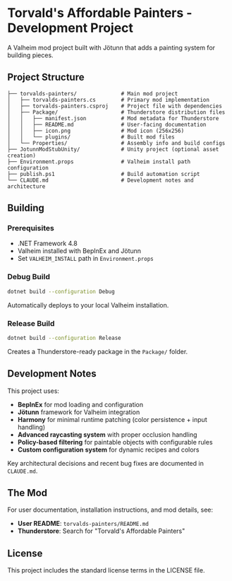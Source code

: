 # Torvald's Affordable Painters - Development Project

A Valheim mod project built with Jötunn that adds a painting system for building pieces.

## Project Structure

```
├── torvalds-painters/              # Main mod project
│   ├── torvalds-painters.cs        # Primary mod implementation
│   ├── torvalds-painters.csproj    # Project file with dependencies
│   ├── Package/                    # Thunderstore distribution files
│   │   ├── manifest.json           # Mod metadata for Thunderstore
│   │   ├── README.md               # User-facing documentation
│   │   ├── icon.png                # Mod icon (256x256)
│   │   └── plugins/                # Built mod files
│   └── Properties/                 # Assembly info and build configs
├── JotunnModStubUnity/             # Unity project (optional asset creation)
├── Environment.props               # Valheim install path configuration
├── publish.ps1                     # Build automation script
└── CLAUDE.md                       # Development notes and architecture
```

## Building

### Prerequisites
- .NET Framework 4.8
- Valheim installed with BepInEx and Jötunn
- Set `VALHEIM_INSTALL` path in `Environment.props`

### Debug Build
```bash
dotnet build --configuration Debug
```
Automatically deploys to your local Valheim installation.

### Release Build
```bash
dotnet build --configuration Release
```
Creates a Thunderstore-ready package in the `Package/` folder.

## Development Notes

This project uses:
- **BepInEx** for mod loading and configuration
- **Jötunn** framework for Valheim integration
- **Harmony** for minimal runtime patching (color persistence + input handling)
- **Advanced raycasting system** with proper occlusion handling
- **Policy-based filtering** for paintable objects with configurable rules
- **Custom configuration system** for dynamic recipes and colors

Key architectural decisions and recent bug fixes are documented in `CLAUDE.md`.

## The Mod

For user documentation, installation instructions, and mod details, see:
- **User README**: `torvalds-painters/README.md` 
- **Thunderstore**: Search for "Torvald's Affordable Painters"

## License

This project includes the standard license terms in the LICENSE file.